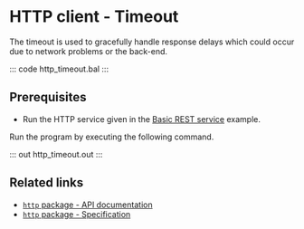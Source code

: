 # HTTP client - Timeout

The timeout is used to gracefully handle response delays which could occur due to network problems or the back-end.

::: code http_timeout.bal :::

## Prerequisites
- Run the HTTP service given in the [Basic REST service](/learn/by-example/http-basic-rest-service/) example.

Run the program by executing the following command.

::: out http_timeout.out :::

## Related links
- [`http` package - API documentation](https://lib.ballerina.io/ballerina/http/latest/)
- [`http` package - Specification](spec/http/)